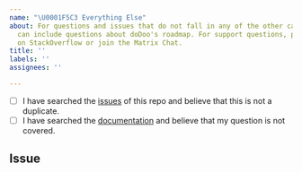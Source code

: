 ```yaml
---
name: "\U0001F5C3 Everything Else"
about: For questions and issues that do not fall in any of the other categories. This
  can include questions about doDoo's roadmap. For support questions, please post
  on StackOverflow or join the Matrix Chat.
title: ''
labels: ''
assignees: ''

---
```


<!-- Describe your question and issue here. This space is meant to be used for general questions that are neither bugs, feature requests, nor documentation issues. A good example would be a question regarding doDoo's roadmap, for example. If you're looking for help when it comes to using doDoo, consider posting a question on StackOverflow instead: http://stackoverflow.com/questions/tagged/dodoo or join the dodo Matrix Chat: -->


<!-- Checked checkbox should look like this: [x] -->
- [ ] I have searched the [issues](https://github.com/xoe-labs/dodoo/issues) of this repo and believe that this is not a duplicate.
- [ ] I have searched the [documentation](https://github.com/xoe-labs/dodoo#readme) and believe that my question is not covered.

## Issue
<!-- Now feel free to write your issue, but please be descriptive! Thanks again 🙌 ❤️ -->

